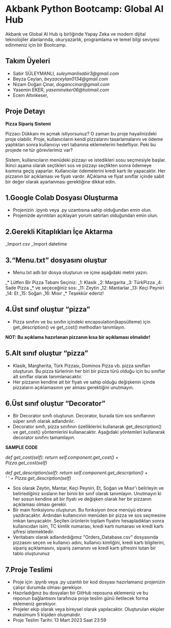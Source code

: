 # Akbank Python Bootcamp: Global AI Hub
Akbank ve Global AI Hub iş birliğinde Yapay Zeka ve modern dijital teknolojiler alanlarında, okuryazarlık, programlama ve temel bilgi seviyesi edinmeniz için bir  Bootcamp.

## Takım Üyeleri
- Sabir SÜLEYMANLI,   _suleymanlisabir3@gmail.com_
- Beyza Ceylan,       _beyzaceylan0134@gmail.com_
- Nizam Doğan Çinar,  _doganccinar@gmail.com_
- Yasemin EKER, _yasemineker06@hotmail.com_
- Ecem Altınkeser, 

## Proje Detayı

**Pizza Sipariş Sistemi**


Pizzacı Dükkanı mı açmak istiyorsunuz? O zaman bu proje hayalinizdeki proje olabilir. Proje, kullanıcıların kendi pizzalarını tasarlamalarını ve ödeme yaptıktan sonra kullanıcıyı veri tabanına eklemelerini hedefliyor. Peki bu projede ne tür görevlerimiz var?

Sistem, kullanıcıların menüdeki pizzayı ve istedikleri sosu seçmesiyle başlar. İkinci aşama olarak seçtikleri sos ve pizzayı seçtikten sonra ödemeye kısmına geçiş yaparlar. Kullanıcılar ödemelerini kredi kartı ile yapacaktır. Her pizzanın bir açıklaması ve fiyatı vardır. AÇıklama ve fiyat sınıflar içinde sabit bir değer olarak ayarlanması gerektiğine dikkat edin.

## 1.Google Colab Dosyası Oluşturma

- Projenizin .ipynb veya .py uzantısına sahip olduğundan emin olun.
- Projenizde ayrıntıları açıklayan yorum satırları olduğundan emin olun.

## 2.Gerekli Kitaplıkları İçe Aktarma
_Import csv
_Import datetime 

## 3.“Menu.txt” dosyasını oluştur
- Menu.txt adlı bir dosya oluşturun ve içine aşağıdaki metni yazın.

_* Lütfen Bir Pizza Tabanı Seçiniz:
_1: Klasik
_2: Margarita
_3: TürkPizza
_4: Sade Pizza
_* ve seçeceğiniz sos:
_11: Zeytin
_12: Mantarlar
_13: Keçi Peyniri
_14: Et
_15: Soğan
_16: Mısır
_* Teşekkür ederiz!

## 4.Üst sınıf oluştur “pizza”
- Pizza sınıfını ve bu sınıfın içindeki encapsulation(kapsülleme) için get_description() ve get_cost() methodları tanımlayın.

**NOT: Bu açıklama hazırlanan pizzanın kısa bir açıklaması olmalıdır!**

## 5.Alt sınıf oluştur “pizza”
- Klasik, Margherita, Türk Pizzası, Dominos Pizza vb. pizza sınıfları oluşturun. Bu pizza türlerinin her biri bir pizza türü olduğu için bu sınıflar alt sınıflar olarak tanımlanacaktır.
- Her pizzanın kendine ait bir fiyatı ve sahip olduğu değişkenin içinde pizzaların açıklamasının yer alması gerektiğini unutmayın.

## 6.Üst sınıf oluştur “Decorator”
- Bir Decorator sınıfı oluşturun. Decorator, burada tüm sos sınıflarının süper sınıfı olarak adlandırılır.
- Decorator sınıfı, pizza sınıfının özelliklerini kullanarak get_description() ve get_cost() yöntemlerini kullanacaktır. Aşağıdaki yöntemleri kullanarak decorator sınıfını tamamlayın.

**SAMPLE CODE** 

   _def get_cost(self):
       return self.component.get_cost() + \
         Pizza.get_cost(self)_


   _def get_description(self):
       return self.component.get_description() + \
         ' ' + Pizza.get_description(self)_

- Sos olarak Zeytin, Mantar, Keçi Peyniri, Et, Soğan ve Mısır'ı belirleyin ve belirlediğiniz sosların her birini bir sınıf olarak tanımlayın.
Unutmayın ki her sosun kendine ait bir fiyatı ve değişken olarak her bir pizzanın açıklaması olması gerekir.
- Bir main fonksiyonu oluşturun. Bu fonksiyon önce menüyü ekrana yazdıracaktır. Ardından kullanıcının menüden bir pizza ve sos seçmesine imkan tanıyacaktır. Seçilen ürünlerin toplam fiyatını hesapladıktan sonra kullanıcıdan isim, TC kimlik numarası, kredi kartı numarası ve kredi kartı şifresi istemektedir. 
- Veritabanı olarak adlandırdığımız "Orders_Database.csv" dosyasında pizzasını seçen ve kullanıcı adını, kullanıcı kimliğini, kredi kartı bilgilerini, sipariş açıklamasını, sipariş zamanını ve kredi kartı şifresini tutan bir tablo oluşturunuz

## 7.Proje Teslimi

- Proje için .ipynb veya .py uzantılı bir kod dosyası hazırlamanız projenizin çalışır durumda olması gerekiyor.
- Hazırladığınız bu dosyaları bir GitHub reposuna eklemeniz ve bu reponun bağlantısını tarafınıza proje teslim günü iletilecek forma eklemeniz gerekiyor.
- Projeler ekip olarak veya bireysel olarak yapılacaktır. Oluşturulan ekipler maksimum 5 kişiden oluşmalıdır.
- Proje Teslim Tarihi: 13 Mart 2023 Saat 23:59

